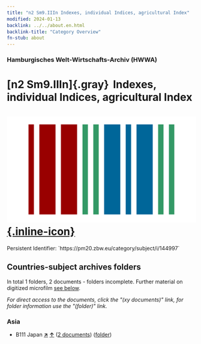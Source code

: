 ```yaml
---
title: "n2 Sm9.IIIn Indexes, individual Indices, agricultural Index"
modified: 2024-01-13
backlink: ../../about.en.html
backlink-title: "Category Overview"
fn-stub: about
---
```


### Hamburgisches Welt-Wirtschafts-Archiv (HWWA)

# [n2 Sm9.IIIn]{.gray}&#8201; Indexes, individual Indices, agricultural Index &#160; [![Wikidata](/images/Wikidata-logo.svg "Wikidata"){.inline-icon}](http://www.wikidata.org/entity/Q104710494)

<div class="hint">Persistent Identifier: `https://pm20.zbw.eu/category/subject/i/144997`</div>







## Countries-subject archives folders







In total 1 folders, 2 documents - folders incomplete. Further material on digitized microfilm [see below](#filmsections).

_For direct access to the documents, click the "(xy documents)" link, for folder information use the "(folder)" link._



### Asia

- B111 Japan [**&nearr;**](../../../geo/i/141272/about.en.html "Japan (all folders)") [**&uarr;**](../../../geo/about.en.html#B111 "Country category system") (<a href="https://pm20.zbw.eu/iiifview/folder/sh/141272,144997" title="about: Japan : Indexes, individual Indices, agricultural Index" target="_blank">2 documents</a>) ([folder](../../../../folder/sh/1412xx/141272/1449xx/144997/about.en.html))



<a id="filmsections" />














